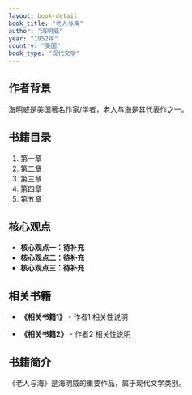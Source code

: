 ```yaml
---
layout: book-detail
book_title: "老人与海"
author: "海明威"
year: "1952年"
country: "美国"
book_type: "现代文学"
---
```


## 作者背景

海明威是美国著名作家/学者，老人与海是其代表作之一。

## 书籍目录

1. 第一章
2. 第二章
3. 第三章
4. 第四章
5. 第五章

## 核心观点

- **核心观点一：待补充**
- **核心观点二：待补充**
- **核心观点三：待补充**

## 相关书籍

- **《相关书籍1》** - 作者1
  相关性说明

- **《相关书籍2》** - 作者2
  相关性说明


## 书籍简介

《老人与海》是海明威的重要作品，属于现代文学类别。
